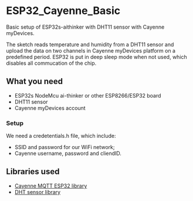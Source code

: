 # ESP32_Cayenne_Basic
Basic setup of ESP32s-aithinker with DHT11 sensor with Cayenne myDevices.

The sketch reads temperature and humidity from a DHT11 sensor and upload the data on two channels in Cayenne myDevices platform on a predefined period.
ESP32 is put in deep sleep mode when not used, which disables all commucation of the chip.

## What you need 
* ESP32s NodeMcu ai-thinker or other ESP8266/ESP32 board
* DHT11 sensor
* Cayenne myDevices account

### Setup
We need a credetentials.h file, which include:
* SSID and password for our WiFi network;
* Cayenne username, password and cliendID.

## Libraries used
* [Cayenne MQTT ESP32 library](https://github.com/myDevicesIoT/Cayenne-MQTT-ESP)
* [DHT sensor library](https://github.com/adafruit/DHT-sensor-library)